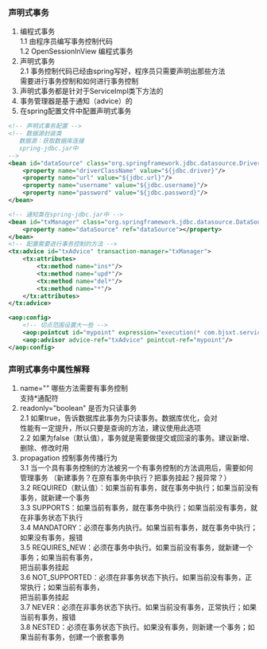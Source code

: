 ### 声明式事务
1. 编程式事务  
1.1 由程序员编写事务控制代码  
1.2 OpenSessionInView 编程式事务  
2. 声明式事务  
2.1 事务控制代码已经由spring写好，程序员只需要声明出那些方法  
需要进行事务控制和如何进行事务控制  
3. 声明式事务都是针对于ServiceImpl类下方法的  
4. 事务管理器是基于通知（advice）的  
5. 在spring配置文件中配置声明式事务  
```xml
<!-- 声明式事务配置 -->
<!-- 数据源封装类
   数据源：获取数据库连接
   spring-jdbc.jar中
-->
<bean id="dataSource" class="org.springframework.jdbc.datasource.DriverManagerDataSource">
    <property name="driverClassName" value="${jdbc.driver}"/>
    <property name="url" value="${jdbc.url}"/>
    <property name="username" value="${jdbc.username}"/>
    <property name="password" value="${jdbc.password}"/>
</bean>

<!-- 通知类在spring-jdbc.jar中 -->
<bean id="txManager" class="org.springframework.jdbc.datasource.DataSourceTransactionManager">
    <property name="dataSource" ref="dataSource"></property>
</bean>
<!-- 配置需要进行事务控制的方法 -->
<tx:advice id="txAdvice" transaction-manager="txManager">
    <tx:attributes>
        <tx:method name="ins*"/>
        <tx:method name="upd*"/>
        <tx:method name="del*"/>
        <tx:method name="*"/>
    </tx:attributes>
</tx:advice>

<aop:config>
    <!-- 切点范围设置大一些 -->
    <aop:pointcut id="mypoint" expression="execution(* com.bjsxt.service.impl.*.*(..))"/>
    <aop:advisor advice-ref="txAdvice" pointcut-ref="mypoint"/>
</aop:config>
```

### 声明式事务中属性解释
1. name="" 哪些方法需要有事务控制  
支持*通配符  
2. readonly="boolean" 是否为只读事务  
2.1 如果true，告诉数据库此事务为只读事务。数据库优化，会对  
性能有一定提升，所以只要是查询的方法，建议使用此选项  
2.2 如果为false（默认值），事务就是需要做提交或回滚的事务。建议新增、删除、修改时用  
3. propagation 控制事务传播行为  
3.1 当一个具有事务控制的方法被另一个有事务控制的方法调用后，需要如何管理事务
（新建事务？在原有事务中执行？把事务挂起？报异常？）  
3.2 REQUIRED（默认值）：如果当前有事务，就在事务中执行；如果当前没有事务，就新建一个事务  
3.3 SUPPORTS：如果当前有事务，就在事务中执行；如果当前没有事务，就在非事务状态下执行  
3.4 MANDATORY：必须在事务内执行。如果当前有事务，就在事务中执行；如果没有事务，报错  
3.5 REQUIRES_NEW：必须在事务中执行。如果当前没有事务，就新建一个事务；如果当前有事务，  
把当前事务挂起  
3.6 NOT_SUPPORTED：必须在非事务状态下执行。如果当前没有事务，正常执行；如果当前有事务，  
把当前事务挂起  
3.7 NEVER：必须在非事务状态下执行。如果当前没有事务，正常执行；如果当前有事务，报错  
3.8 NESTED：必须在事务状态下执行。如果没有事务，则新建一个事务；如果当前有事务，创建一个嵌套事务
